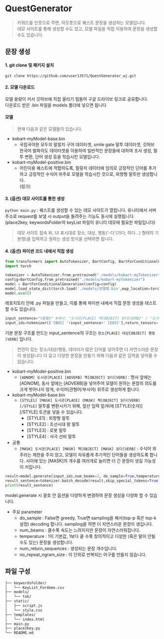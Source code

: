 # QuestGenerator
> 키워드를 인풋으로 주면, 아웃풋으로 퀘스트 문장을 생성하는 모델입니다. <br>
> 데모 사이트를 통해 생성할 수도 있고, 모델 파일을 직접 이용하여 문장을 생성할 수도 있습니다.

## 문장 생성
#### 1. git clone 및 패키지 설치
``` git clone https://github.com/user13571/QuestGenerator_wj.git ```
<br>
#### 2. 모델 다운로드
모델 용량이 커서 깃허브에 직접 올리기 힘들어 구글 드라이브 링크로 공유합니다. <br>
다운로드 받은 .bin 파일을 models 폴더에 넣으면 됩니다
#### 모델
> 현재 다음과 같은 모델들이 있습니다.
- kobart-myModel-base.bin
  - 국립국어원 모두의 말뭉치 구어 데이터셋, smile gate 말투 데이터셋, 깃허브 한국어 발화의도 데이터셋을 이용하여 일반적인 문장들에 대하여 조사 생성, 말투 변환, 단어 생성 등을 학습시킨 모델입니다.
- kobart-myModel-positive.bin
  - 어린이용 퀘스트에 적합하도록, 말뭉치 데이터에 임의로 긍정적인 단어를 추가하고 긍정적인 수식어 위주로 모델을 학습시킨 것으로, 외향형 말투만 생성합니다. <br>
(링크)
#### 3. (옵션) 데모 사이트를 통한 생성
``` python main.py ``` : 퀘스트를 생성할 수 있는 데모 사이트가 열립니다. 유니티에서 서버 주소로 request를 보낼 시 output을 돌려주는 기능도 동시에 실행됩니다. (place2key, keywordsFolder의 keyList 파일이 유니티 데모에 필요한 파일입니다)<br>
> 데모 사이트 접속 뒤, UI 표시대로 장소, 대상, 행동('-다'(가다, 하다...) 형태의 기본형)을 입력하고 원하는 생성 방식을 선택하면 됩니다. <br>
#### 4. (옵션) 파이썬 코드 내에서 직접 생성
```python
from transformers import AutoTokenizer, BartConfig, BartForConditionalGeneration
import torch

tokenizer = AutoTokenizer.from_pretrained("./models/kobart-myTokenizer")
config=BartConfig.from_pretrained("./models/kobart-myTokenizer")
model = BartForConditionalGeneration(config=config)
model.load_state_dict(torch.load('./models/모델명.bin',map_location=torch.device('cpu')))
model.eval()

```
레포지토리 안에 .py 파일을 만들고, 이를 통해 파이썬 내에서 직접 문장 생성을 테스트 할 수도 있습니다.
```python
input_sentence="(문장)" #예시: "도서관[PLACE] 책[OBJECT] 읽다[VERB]" / "도서관[PLACE] 가다[VERB]"
input_ids=tokenizer(['[BOS] '+input_sentence+' [EOS]'],return_tensors='pt')['input_ids']
```
기본 문장 구조를 만드는 input_sentence의 구조는 ``` 장소[PLACE] 대상[OBJECT] 행동[VERB] ``` 입니다. <br>
> 연관이 있는 장소/대상/행동, 데이터가 많은 단어를 넣어주면 더 자연스러운 문장이 생성됩니다
더 길고 다양한 문장을 만들기 위해 다음과 같은 입력을 넣어줄 수 있습니다. <br>
- kobart-myModel-positive.bin
  -  ``` [ADNOM] 도서관[PLACE] [ADVERB] 책[OBJECT] 읽다[VERB] ``` : 명사 앞에는 [ADNOM], 동사 앞에는 [ADVERB]을 넣어주어 모델이 원하는 문장의 의도를 크게 벗어나지 않게, 수식어(관형어/부사어) 위주로 생성하게 합니다.
- kobart-myModel-base.bin
  - ``` [STYLE1] [MASK] 도서관[PLACE] [MASK] 책[OBJECT] 읽다[VERB] [/STYLE] ``` 말투를 변환시키기 위해, 앞선 입력 앞/뒤에 [STYLE(숫자)] [/STYLE] 토큰을 넣을 수 있습니다.
      - [STYLE1] : 외향형 말투
      - [STYLE2] : 조선시대 왕 말투
      - [STYLE3] : 로봇 말투
      - [STYLE4] : 사극 선비 말투
- 공통
  -  ``` [MASK] 도서관[PLACE] [MASK] 책[OBJECT] [MASK] 읽다[VERB] ``` : 수식어 위주라는 제한을 주지 않고, 모델이 자유롭게 추가적인 단어들을 생성하도록 합니다. 사이에 있는 [MASK]의 개수를 여러개로 늘리면 더 긴 문장이 생길 가능성이 커집니다.
 
```python
result=model.generate(input_ids,num_beams=2, do_sample=True,temperature=1.2, top_p=0.8, max_length=1024, num_return_sequences=1)
result_sentence=tokenizer.batch_decode(result,skip_special_tokens=True)
print(result_sentence)
```
model.generate 시 괄호 안 옵션을 다양하게 변경하여 문장 생성을 다양화 할 수 있습니다.
- 주요 parameter
  -  do_sample : False면 greedy, True면 sampling을 해서(top-p 혹은 top-k 설정) decoding 합니다. sampling을 하면 더 자연스러운 문장이 생깁니다.
  -  num_beams : 클수록 속도는 느려지지만 문장이 자연스러워집니다.
  -  temperature : 1이 기본값, 1보다 클 수록 창의적이고 다양한 (혹은 말이 안될 수도 있는) 문장을 생성합니다.
  -  num_return_sequences : 생성되는 문장 개수입니다.
  -  no_repeat_ngram_size : 이 단위로 반복되는 어구를 만들지 않습니다.


## 파일 구성
```bash
├── keywordsFolder/
│   └── KeyList_Fordemo.csv
├── models/
│   └── tok/
├── static/
│   ├── script.js
│   └── style.css
├── templates/
│   └── index.html
├── main.py
├── place2key.py
└── README.md
```
